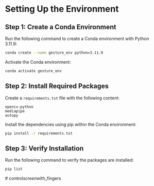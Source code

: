 # Setting Up the Environment

## Step 1: Create a Conda Environment
Run the following command to create a Conda environment with Python 3.11.9:
```bash
conda create --name gesture_env python=3.11.9
```

Activate the Conda environment:
```bash
conda activate gesture_env
```

## Step 2: Install Required Packages
Create a `requirements.txt` file with the following content:
```plaintext
opencv-python
mediapipe
autopy
```

Install the dependencies using pip within the Conda environment:
```bash
pip install -r requirements.txt
```

## Step 3: Verify Installation
Run the following command to verify the packages are installed:
```bash
pip list
```
#   c o n t r o l _ s c r e e n _ w i t h _ f i n g e r s  
 